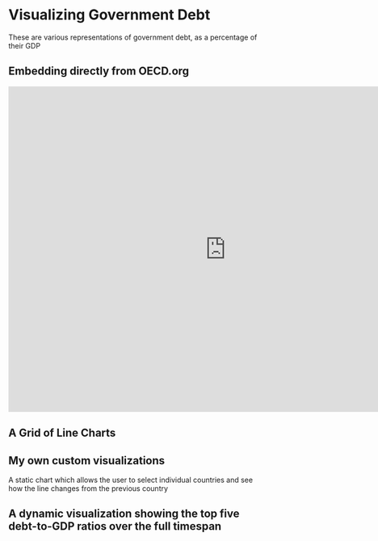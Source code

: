 # Visualizing Government Debt
These are various representations of government debt, as a percentage of their GDP

## Embedding directly from OECD.org

<iframe src="https://data.oecd.org/chart/7aYF" width="860" height="645" style="border: 0" mozallowfullscreen="true" webkitallowfullscreen="true" allowfullscreen="true"><a href="https://data.oecd.org/chart/7aYF" target="_blank">OECD Chart: General government debt, Total, % of GDP, Annual, 2021</a></iframe>

## A Grid of Line Charts

<div class="flourish-embed flourish-chart" data-src="visualisation/14930937"><script src="https://public.flourish.studio/resources/embed.js"></script></div>

## My own custom visualizations

A static chart which allows the user to select individual countries and see how the line changes from the previous country
<div class="flourish-embed flourish-chart" data-src="visualisation/14931058"><script src="https://public.flourish.studio/resources/embed.js"></script></div>

## A dynamic visualization showing the top five debt-to-GDP ratios over the full timespan
<div class="flourish-embed flourish-bar-chart-race" data-src="visualisation/14931378"><script src="https://public.flourish.studio/resources/embed.js"></script></div>
